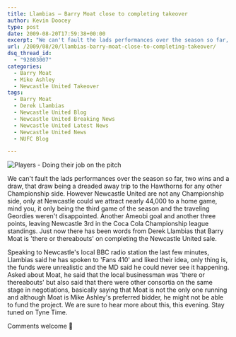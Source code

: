 ```yaml
---
title: Llambias – Barry Moat close to completing takeover
author: Kevin Doocey
type: post
date: 2009-08-20T17:59:38+00:00
excerpt: "We can't fault the lads performances over the season so far, two wins and a draw, that draw being a dreaded away trip to the.."
url: /2009/08/20/llambias-barry-moat-close-to-completing-takeover/
dsq_thread_id:
  - "92803007"
categories:
  - Barry Moat
  - Mike Ashley
  - Newcastle United Takeover
tags:
  - Barry Moat
  - Derek Llambias
  - Newcastle United Blog
  - Newcastle United Breaking News
  - Newcastle United Latest News
  - Newcastle United News
  - NUFC Blog

---
```

![Players - Doing their job on the pitch](http://www3.pictures.zimbio.com/gi/Newcastle+United+v+Sheffield+Wednesday+NWonOu6d4Sll.jpg)

We can't fault the lads performances over the season so far, two wins and a draw, that draw being a dreaded away trip to the Hawthorns for any other Championship side. However Newcastle United are not any Championship side, only at Newcastle could we  attract nearly 44,000 to a home game, mind you, it only being the third game of the season and the traveling Geordies weren't disappointed. Another Ameobi goal and another three points, leaving Newcastle 3rd in the Coca Cola Championship league standings. Just now there has been words from Derek Llambias that Barry Moat is 'there or thereabouts' on completing the Newcastle United sale.

Speaking to Newcastle's local BBC radio station the last few minutes, Llambias said he has spoken to 'Fans 410' and liked their idea, only thing is, the funds were unrealistic and the MD said he could never see it happening. Asked about Moat, he said that the local businessman was 'there or thereabouts' but also said that there were other consortia on the same stage in negotiations, basically saying that Moat is not the only one running and although Moat is Mike Ashley's preferred bidder, he might not be able to fund the project. We are sure to hear more about this, this evening. Stay tuned on Tyne Time.

Comments welcome 🙂
